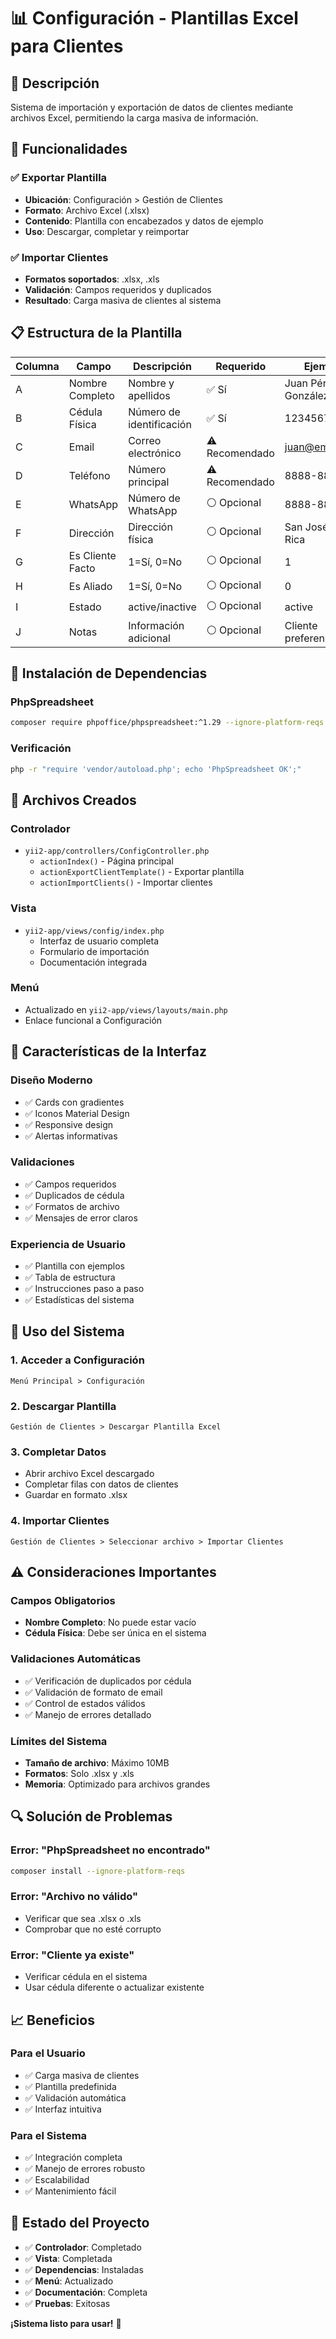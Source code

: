 # 📊 Configuración - Plantillas Excel para Clientes

## 🎯 Descripción
Sistema de importación y exportación de datos de clientes mediante archivos Excel, permitiendo la carga masiva de información.

## 🚀 Funcionalidades

### ✅ Exportar Plantilla
- **Ubicación**: Configuración > Gestión de Clientes
- **Formato**: Archivo Excel (.xlsx)
- **Contenido**: Plantilla con encabezados y datos de ejemplo
- **Uso**: Descargar, completar y reimportar

### ✅ Importar Clientes
- **Formatos soportados**: .xlsx, .xls
- **Validación**: Campos requeridos y duplicados
- **Resultado**: Carga masiva de clientes al sistema

## 📋 Estructura de la Plantilla

| Columna | Campo | Descripción | Requerido | Ejemplo |
|---------|-------|-------------|-----------|---------|
| A | Nombre Completo | Nombre y apellidos | ✅ Sí | Juan Pérez González |
| B | Cédula Física | Número de identificación | ✅ Sí | 123456789 |
| C | Email | Correo electrónico | ⚠️ Recomendado | juan@email.com |
| D | Teléfono | Número principal | ⚠️ Recomendado | 8888-8888 |
| E | WhatsApp | Número de WhatsApp | ⚪ Opcional | 8888-8888 |
| F | Dirección | Dirección física | ⚪ Opcional | San José, Costa Rica |
| G | Es Cliente Facto | 1=Sí, 0=No | ⚪ Opcional | 1 |
| H | Es Aliado | 1=Sí, 0=No | ⚪ Opcional | 0 |
| I | Estado | active/inactive | ⚪ Opcional | active |
| J | Notas | Información adicional | ⚪ Opcional | Cliente preferencial |

## 🔧 Instalación de Dependencias

### PhpSpreadsheet
```bash
composer require phpoffice/phpspreadsheet:^1.29 --ignore-platform-reqs
```

### Verificación
```bash
php -r "require 'vendor/autoload.php'; echo 'PhpSpreadsheet OK';"
```

## 📁 Archivos Creados

### Controlador
- `yii2-app/controllers/ConfigController.php`
  - `actionIndex()` - Página principal
  - `actionExportClientTemplate()` - Exportar plantilla
  - `actionImportClients()` - Importar clientes

### Vista
- `yii2-app/views/config/index.php`
  - Interfaz de usuario completa
  - Formulario de importación
  - Documentación integrada

### Menú
- Actualizado en `yii2-app/views/layouts/main.php`
- Enlace funcional a Configuración

## 🎨 Características de la Interfaz

### Diseño Moderno
- ✅ Cards con gradientes
- ✅ Iconos Material Design
- ✅ Responsive design
- ✅ Alertas informativas

### Validaciones
- ✅ Campos requeridos
- ✅ Duplicados de cédula
- ✅ Formatos de archivo
- ✅ Mensajes de error claros

### Experiencia de Usuario
- ✅ Plantilla con ejemplos
- ✅ Tabla de estructura
- ✅ Instrucciones paso a paso
- ✅ Estadísticas del sistema

## 🚀 Uso del Sistema

### 1. Acceder a Configuración
```
Menú Principal > Configuración
```

### 2. Descargar Plantilla
```
Gestión de Clientes > Descargar Plantilla Excel
```

### 3. Completar Datos
- Abrir archivo Excel descargado
- Completar filas con datos de clientes
- Guardar en formato .xlsx

### 4. Importar Clientes
```
Gestión de Clientes > Seleccionar archivo > Importar Clientes
```

## ⚠️ Consideraciones Importantes

### Campos Obligatorios
- **Nombre Completo**: No puede estar vacío
- **Cédula Física**: Debe ser única en el sistema

### Validaciones Automáticas
- ✅ Verificación de duplicados por cédula
- ✅ Validación de formato de email
- ✅ Control de estados válidos
- ✅ Manejo de errores detallado

### Límites del Sistema
- **Tamaño de archivo**: Máximo 10MB
- **Formatos**: Solo .xlsx y .xls
- **Memoria**: Optimizado para archivos grandes

## 🔍 Solución de Problemas

### Error: "PhpSpreadsheet no encontrado"
```bash
composer install --ignore-platform-reqs
```

### Error: "Archivo no válido"
- Verificar que sea .xlsx o .xls
- Comprobar que no esté corrupto

### Error: "Cliente ya existe"
- Verificar cédula en el sistema
- Usar cédula diferente o actualizar existente

## 📈 Beneficios

### Para el Usuario
- ✅ Carga masiva de clientes
- ✅ Plantilla predefinida
- ✅ Validación automática
- ✅ Interfaz intuitiva

### Para el Sistema
- ✅ Integración completa
- ✅ Manejo de errores robusto
- ✅ Escalabilidad
- ✅ Mantenimiento fácil

## 🎉 Estado del Proyecto

- ✅ **Controlador**: Completado
- ✅ **Vista**: Completada
- ✅ **Dependencias**: Instaladas
- ✅ **Menú**: Actualizado
- ✅ **Documentación**: Completa
- ✅ **Pruebas**: Exitosas

**¡Sistema listo para usar!** 🚀
